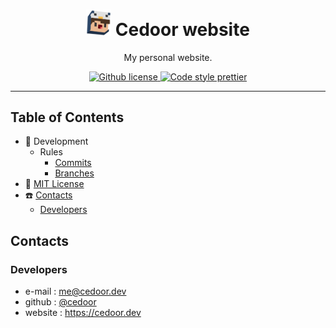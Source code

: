 <p align="center">
    <h1 align="center">
        <img width="40" src="https://github.com/cedoor/cedoor.github.io/raw/main/assets/avatar.png">
        Cedoor website
    </h1>
    <p align="center">My personal website.</p>
</p>

<p align="center">
    <a href="https://github.com/cedoor/cedoor.github.io/blob/main/LICENSE" target="_blank">
        <img alt="Github license" src="https://img.shields.io/github/license/cedoor/cedoor.github.io.svg?style=flat-square">
    </a>
    <a href="https://prettier.io/" target="_blank">
        <img alt="Code style prettier" src="https://img.shields.io/badge/code%20style-prettier-f8bc45?style=flat-square&logo=prettier">
    </a>
</p>

---

## Table of Contents

- 🔬 Development
  - Rules
    - [Commits](https://github.com/cedoor/cedoor/tree/main/git#commits-rules)
    - [Branches](https://github.com/cedoor/cedoor/tree/main/git#branch-rules)
- 🧾 [MIT License](https://github.com/cedoor/cedoor.github.io/blob/main/LICENSE)
- ☎️ [Contacts](#contacts)
  - [Developers](#developers)

## Contacts

### Developers

- e-mail : me@cedoor.dev
- github : [@cedoor](https://github.com/cedoor)
- website : https://cedoor.dev
